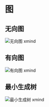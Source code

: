 # 图

## 无向图

![无向图 xmind](https://www.processon.com/view/link/5e343046e4b04982809a6efc)

## 有向图

![有向图 xmind](https://www.processon.com/view/link/5e343073e4b00fbcc463844f)


## 最小生成树

![最小生成树 xmind](https://www.processon.com/view/link/5e343087e4b0d27af183b7bf)


